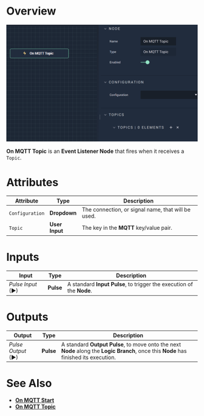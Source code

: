 # Overview

![The On MQTT Topic Node.](../../../../.gitbook/assets/onmqtttopic.png)

**On MQTT Topic** is an **Event Listener Node** that fires when it receives a `Topic`. 

# Attributes

|Attribute|Type|Description|
|---|---|---|
|`Configuration`|**Dropdown**|The connection, or signal name, that will be used.|
|`Topic`|**User Input**|The key in the **MQTT** key/value pair.|

# Inputs

|Input|Type|Description|
|---|---|---|
|*Pulse Input* (►)|**Pulse**|A standard **Input Pulse**, to trigger the execution of the **Node**.|

# Outputs

|Output|Type|Description|
|---|---|---|
|*Pulse Output* (►)|**Pulse**|A standard **Output Pulse**, to move onto the next **Node** along the **Logic Branch**, once this **Node** has finished its execution.|

# See Also

* [**On MQTT Start**](onmqttstart.md)
* [**On MQTT Topic**](onmqtttopic.md)

